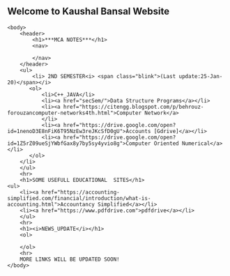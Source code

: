 ## Welcome to Kaushal Bansal Website


<html>
          <meta name="viewport" content="width=device-width, initial-scale=1.0">  
    <head>
    <title>ibit.ml FOR MCA</title></head>
    <link rel="stylesheet" type="text/css" href="mcastyle.css">
    
    <body>
        <header>  
            <h1>***MCA NOTES***</h1>
            <nav>  
            
            </nav>
        </header>
        <ul>
            <li> 2ND SEMESTER<i> <span class="blink">(Last update:25-Jan-20)</span></i>
           <ol>
               <li>C++_JAVA</li>
               <li><a href="secSem/">Data Structure Programs</a></li>
               <li><a href="https://citengg.blogspot.com/p/behrouz-forouzancomputer-networks4th.html">Computer Network</a>
               </li>
               <li><a href="https://drive.google.com/open?id=1nenoD3E8nFiK6T95NzEw3reJKcSfD0gU">Accounts [Gdrive]</a></li>
               <li><a href="https://drive.google.com/open?id=1Z5rZ09ueSjYWbfGax8y7by5sy4yvio8g">Computer Oriented Numerical</a></li>
           </ol>
        </li>  
        </ul>
        <hr>
        <h1>SOME USEFULL EDUCATIONAL  SITES</h1>
    <ul>
        <li><a href="https://accounting-simplified.com/financial/introduction/what-is-accounting.html">Accountancy Simplified</a></li>
        <li><a href="https://www.pdfdrive.com">pdfdrive</a></li>
        </ul>
        <hr>
        <h1><i>NEWS_UPDATE</i></h1>
        <ol>

        </ol>
        <hr>
        MORE LINKS WILL BE UPDATED SOON!
    </body>
</html>
